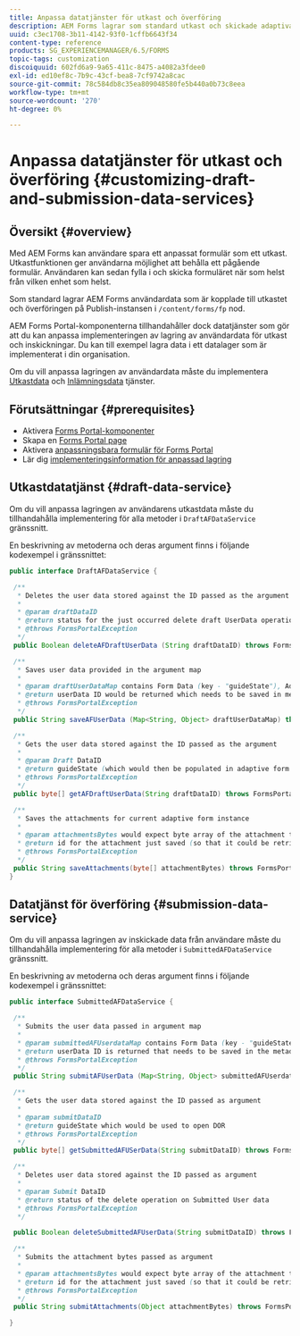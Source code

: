 ```yaml
---
title: Anpassa datatjänster för utkast och överföring
description: AEM Forms lagrar som standard utkast och skickade adaptiva formulär i en standardnod på Publish-instansen. Du kan dock konfigurera AEM Forms tjänster för utkast och inskickning av data för att anpassa lagringen av utkast och inskickade adaptiva formulär.
uuid: c3ec1708-3b11-4142-93f0-1cffb6643f34
content-type: reference
products: SG_EXPERIENCEMANAGER/6.5/FORMS
topic-tags: customization
discoiquuid: 602fd6a9-9a65-411c-8475-a4082a3fdee0
exl-id: ed10ef8c-7b9c-43cf-bea8-7cf9742a8cac
source-git-commit: 78c584db8c35ea809048580fe5b440a0b73c8eea
workflow-type: tm+mt
source-wordcount: '270'
ht-degree: 0%

---
```


# Anpassa datatjänster för utkast och överföring {#customizing-draft-and-submission-data-services}

## Översikt {#overview}

Med AEM Forms kan användare spara ett anpassat formulär som ett utkast. Utkastfunktionen ger användarna möjlighet att behålla ett pågående formulär. Användaren kan sedan fylla i och skicka formuläret när som helst från vilken enhet som helst.

Som standard lagrar AEM Forms användardata som är kopplade till utkastet och överföringen på Publish-instansen i `/content/forms/fp` nod.

AEM Forms Portal-komponenterna tillhandahåller dock datatjänster som gör att du kan anpassa implementeringen av lagring av användardata för utkast och inskickningar. Du kan till exempel lagra data i ett datalager som är implementerat i din organisation.

Om du vill anpassa lagringen av användardata måste du implementera [Utkastdata](/help/forms/using/custom-draft-submission-data-services.md#p-draft-data-service-p) och [Inlämningsdata](/help/forms/using/custom-draft-submission-data-services.md#p-submission-data-service-p) tjänster.

## Förutsättningar {#prerequisites}

* Aktivera [Forms Portal-komponenter](/help/forms/using/enabling-forms-portal-components.md)
* Skapa en [Forms Portal page](/help/forms/using/creating-form-portal-page.md)
* Aktivera [anpassningsbara formulär för Forms Portal](/help/forms/using/draft-submission-component.md)
* Lär dig [implementeringsinformation för anpassad lagring](/help/forms/using/draft-submission-component.md#customizing-the-storage)

## Utkastdatatjänst {#draft-data-service}

Om du vill anpassa lagringen av användarens utkastdata måste du tillhandahålla implementering för alla metoder i `DraftAFDataService` gränssnitt.

En beskrivning av metoderna och deras argument finns i följande kodexempel i gränssnittet:

```java
public interface DraftAFDataService {

 /**
  * Deletes the user data stored against the ID passed as the argument
  *
  * @param draftDataID
  * @return status for the just occurred delete draft UserData operation
  * @throws FormsPortalException
  */
 public Boolean deleteAFDraftUserData (String draftDataID) throws FormsPortalException;

 /**
  * Saves user data provided in the argument map
  *
  * @param draftUserDataMap contains Form Data (key - "guideState"), Adaptive Form Name (Key - "guideName"), and Draft DataID (Key - "userDataID") in case of update
  * @return userData ID would be returned which needs to be saved in metadata node
  * @throws FormsPortalException
  */
 public String saveAFUserData (Map<String, Object> draftUserDataMap) throws FormsPortalException;

 /**
  * Gets the user data stored against the ID passed as the argument
  *
  * @param Draft DataID
  * @return guideState (which would then be populated in adaptive form to reload the draft) which is stored against draftDataID
  * @throws FormsPortalException
  */
 public byte[] getAFDraftUserData(String draftDataID) throws FormsPortalException;

 /**
  * Saves the attachments for current adaptive form instance
  *
  * @param attachmentsBytes would expect byte array of the attachment to be saved
  * @return id for the attachment just saved (so that it could be retrieved later)
  * @throws FormsPortalException
  */
 public String saveAttachments(byte[] attachmentBytes) throws FormsPortalException;
}
```

## Datatjänst för överföring {#submission-data-service}

Om du vill anpassa lagringen av inskickade data från användare måste du tillhandahålla implementering för alla metoder i `SubmittedAFDataService` gränssnitt.

En beskrivning av metoderna och deras argument finns i följande kodexempel i gränssnittet:

```java
public interface SubmittedAFDataService {

 /**
  * Submits the user data passed in argument map
  *
  * @param submittedAFUserdataMap contains Form Data (key - "guideState"), Adaptive Form Name (Key - "guideName"), and Draft DataID (Key - "userDataID")
  * @return userData ID is returned that needs to be saved in the metadata node
  * @throws FormsPortalException
  */
 public String submitAFUserData (Map<String, Object> submittedAFUserdataMap) throws FormsPortalException;

 /**
  * Gets the user data stored against the ID passed as argument
  *
  * @param submitDataID
  * @return guideState which would be used to open DOR
  * @throws FormsPortalException
  */
 public byte[] getSubmittedAFUSerData(String submitDataID) throws FormsPortalException;

 /**
  * Deletes user data stored against the ID passed as argument
  *
  * @param Submit DataID
  * @return status of the delete operation on Submitted User data
  * @throws FormsPortalException
  */

 public Boolean deleteSubmittedAFUserData(String submitDataID) throws FormsPortalException;

 /**
  * Submits the attachment bytes passed as argument
  *
  * @param attachmentsBytes would expect byte array of the attachment to be saved
  * @return id for the attachment just saved (so that it could be retrieved later)
  * @throws FormsPortalException
  */
 public String submitAttachments(Object attachmentBytes) throws FormsPortalException;

}
```
